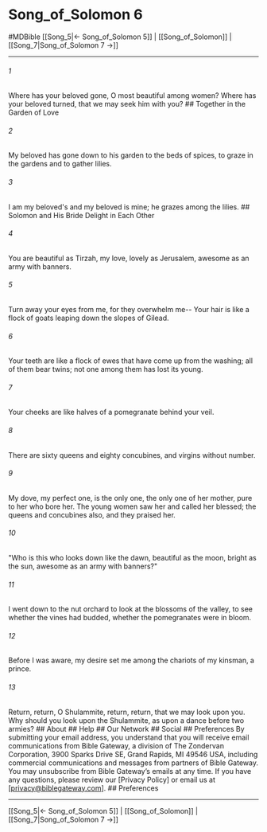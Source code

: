 # Song_of_Solomon 6
#MDBible
[[Song_5|← Song_of_Solomon 5]] | [[Song_of_Solomon]] | [[Song_7|Song_of_Solomon 7 →]]

***






###### 1 


Where has your beloved gone, O most beautiful among women? Where has your beloved turned, that we may seek him with you? ## Together in the Garden of Love 





###### 2 


My beloved has gone down to his garden to the beds of spices, to graze in the gardens and to gather lilies. 





###### 3 


I am my beloved's and my beloved is mine; he grazes among the lilies. ## Solomon and His Bride Delight in Each Other 





###### 4 


You are beautiful as Tirzah, my love, lovely as Jerusalem, awesome as an army with banners. 





###### 5 


Turn away your eyes from me, for they overwhelm me-- Your hair is like a flock of goats leaping down the slopes of Gilead. 





###### 6 


Your teeth are like a flock of ewes that have come up from the washing; all of them bear twins; not one among them has lost its young. 





###### 7 


Your cheeks are like halves of a pomegranate behind your veil. 





###### 8 


There are sixty queens and eighty concubines, and virgins without number. 





###### 9 


My dove, my perfect one, is the only one, the only one of her mother, pure to her who bore her. The young women saw her and called her blessed; the queens and concubines also, and they praised her. 





###### 10 


"Who is this who looks down like the dawn, beautiful as the moon, bright as the sun, awesome as an army with banners?" 





###### 11 


I went down to the nut orchard to look at the blossoms of the valley, to see whether the vines had budded, whether the pomegranates were in bloom. 





###### 12 


Before I was aware, my desire set me among the chariots of my kinsman, a prince. 





###### 13 


Return, return, O Shulammite, return, return, that we may look upon you. Why should you look upon the Shulammite, as upon a dance before two armies? ## About ## Help ## Our Network ## Social ## Preferences By submitting your email address, you understand that you will receive email communications from Bible Gateway, a division of The Zondervan Corporation, 3900 Sparks Drive SE, Grand Rapids, MI 49546 USA, including commercial communications and messages from partners of Bible Gateway. You may unsubscribe from Bible Gateway&rsquo;s emails at any time. If you have any questions, please review our [Privacy Policy] or email us at [privacy@biblegateway.com]. ## Preferences

***

[[Song_5|← Song_of_Solomon 5]] | [[Song_of_Solomon]] | [[Song_7|Song_of_Solomon 7 →]]

